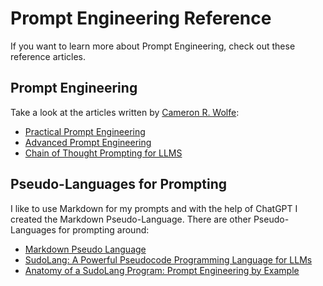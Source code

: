 # Prompt Engineering Reference

If you want to learn more about Prompt Engineering, check out these reference articles.

## Prompt Engineering

Take a look at the articles written by [Cameron R. Wolfe](https://substack.com/profile/29736521-cameron-r-wolfe):

- [Practical Prompt Engineering](https://cameronrwolfe.substack.com/p/practical-prompt-engineering-part)
- [Advanced Prompt Engineering](https://cameronrwolfe.substack.com/p/advanced-prompt-engineering)
- [Chain of Thought Prompting for LLMS](https://cameronrwolfe.substack.com/p/chain-of-thought-prompting-for-llms)

## Pseudo-Languages for Prompting

I like to use Markdown for my prompts and with the help of ChatGPT I created the Markdown Pseudo-Language. There are other Pseudo-Languages for prompting around:

- [Markdown Pseudo Language](docs/markdown-pseudo-lang.md)
- [SudoLang: A Powerful Pseudocode Programming Language for LLMs](https://medium.com/javascript-scene/sudolang-a-powerful-pseudocode-programming-language-for-llms-d64d42aa719b)
- [Anatomy of a SudoLang Program: Prompt Engineering by Example](https://medium.com/javascript-scene/anatomy-of-a-sudolang-program-prompt-engineering-by-example-f7a7b65263bc)